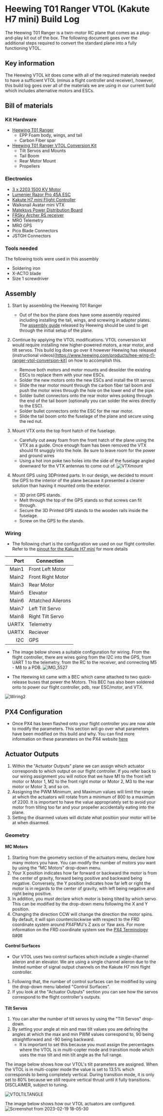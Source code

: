 # Heewing T01 Ranger VTOL (Kakute H7 mini) Build Log
The Heewing T01 Ranger is a twin-motor RC plane that comes as a plug-and-play kit out of the box. The following document 
goes over the additional steps required to convert the standard plane into a fully functioning VTOL.
## Key information
The Heewing VTOL kit does come with all of the required materials needed to have a sufficient VTOL (minus a flight controller and receiver), however, this
build log goes over all of the materials we are using in our current build which includes alternative motors and ESCs.


## Bill of materials

### Kit Hardware
* [Heewing T01 Ranger](https://www.heewing.com/products/heewing-ranger-t-1-fpv-airplane-730mm-wingspan-epp-with-flight-controller-pnp-pro)
	- EPP Foam body, wings, and tail
	- Carbon Fiber spar
* [Heewing T01 Ranger VTOL Conversion Kit](https://www.heewing.com/products/hee-wing-t1-ranger-vtol-conversion-kit)
  - Tilt Servos and Mounts
  - Tail Boom
  - Rear Motor Mount
  - Propellers
### Electronics
* [3 x 2203 1500 KV Motor](https://stanfpv.com/products/stan-fpv-2203-1500kv-pro-motor)
* [Lumenier Razor Pro 45A ESC](https://www.getfpv.com/lumenier-razor-pro-f3-blheli-32-45a-2-6s-esc.html?utm_source=google&utm_medium=cpc&utm_campaign=DM+-+NB+-+PMax+-+Shop+-+SM+-+ALL&utm_content=pmax_x&utm_keyword=&utm_matchtype=&campaign_id=19697845436&network=x&device=c&gclid=EAIaIQobChMIj73bk4Sg_QIVeQytBh3PZQetEAQYASABEgL_YvD_BwE)
* [Kakute H7 mini Flight Controller](https://shop.holybro.com/kakute-h7-mini_p1308.html)
* Walksnail Avatar mini VTX
* [Mateksys Power Distribution Board](https://www.getfpv.com/mateksys-servo-pdb-w-bec-5-5-36v-to-5-8-2v-svpdb-8s.html)
* [FRSky Archer RS receiver](https://www.frsky-rc.com/product/archer-rs/)
* MRO Telemetry
* MRO GPS
* Pico Blade Connectors
* JSTGH Connectors
### Tools needed
The following tools were used in this assembly
* Soldering iron
* X-ACTO blade
* Size 1 screwdriver

## Assembly
1. Start by assembling the Heewing T01 Ranger
   * Out of the box the plane does have some assembly required including installing the tail, wings, and screwing in adapter plates.
The [assembly guide](https://cdn.shopifycdn.net/s/files/1/0553/6573/0348/files/T1_PNP_Assembly_Guide.pdf?v=1640164559) released by Heewing
should be used to get through the initial setup of the plane. 
2. Continue by applying the VTOL modifications. VTOL conversion kit would require installing new higher-powered motors, a rear motor, and tilt servos. This build log does go over it however Heewing has released (instructional videos)[https://www.heewing.com/products/hee-wing-t1-ranger-vtol-conversion-kit] on how to accomplish this.
   * Remove both motors and motor mounts and desolder the existing ESCs to replace them with your new ESCs.
   * Solder the new motors onto the new ESCs and install the tilt servos.
   * Slide the rear motor mount through the carbon fiber tail boom and push the motor wires through the hole on the lower end of the pipe.
   * Solder bullet connectors onto the rear motor wires poking through the end of the tail boom (optionally you can solder the wires directly to the ESC).
   * Solder bullet connectors onto the ESC for the rear motor.
   * Slide the tail boom onto the fuselage of the plane and secure using the red nut.
3. Mount VTX onto the top front hatch of the fuselage.
   * Carefully cut away foam from the front hatch of the plane using the VTX as a guide. Once enough foam has been removed the VTX should fit snuggly into the hole. Be sure to leave room for the power and ground wires
   * Using a hot iron poke two holes into the side of the fuselage angled downward for the VTX antennas to come out of.
![VTXmount](https://user-images.githubusercontent.com/117425577/222986304-8e28166f-7c83-4067-a0f2-11b368eb17f9.jpg)

4. Mount GPS using 3DPrinted parts. In our design, we decided to mount the GPS to the interior of the plane because it presented a cleaner solution than having it mounted onto the exterior.
   * 3D print GPS stands.
   * Melt through the top of the GPS stands so that screws can fit through.
   * Secure the 3D Printed GPS stands to the wooden rails inside the fuselage. 
   * Screw on the GPS to the stands.
   
### Wiring
* The following chart is the configuration we used on our flight controller. Refer to the [pinout for the Kakute H7 mini](https://docs.holybro.com/fpv-flight-controller/kakute-h7-mini/pinout) for more details


| Port | Connection       |
|-----:|------------------|
| Main1|Front Left Motor  |
| Main2|Front Right Motor |
| Main3|Rear Motor        |
| Main5|Elevator          |
| Main6|Attatched Ailerons|
| Main7|Left Tilt Servo   |
| Main8|Right Tilt Servo  |
| UARTX|Telemetry         |
| UARTX|Reciever          |
|   I2C|GPS               |

* The image below shows a suitable configuration for wiring. From the flight controller, there are wires going from the I2C into the GPS, from UART 1 to the 
telemetry, from the RC to the receiver, and connecting M5 - M8 to a PDB.
![IMG_5527](https://user-images.githubusercontent.com/117425577/219988439-aa2120e9-12dd-4a75-89a7-9e9a51257035.jpg)





* The Heewing kit came with a BEC which came attached to two quick-release buses that power the Motors. This BEC has also been soldered onto to power our
flight controller, pdb, rear ESC/motor, and VTX.

![Wiring2](https://user-images.githubusercontent.com/117425577/220202423-3d94a367-2aad-4e95-af08-018184116720.jpg)



## PX4 Configuration
* Once PX4 has been flashed onto your flight controller you are now able to modify the parameters. This section will go over what parameters have been modified on this build and why. You can find more information on these parameters on the PX4 website [here](https://docs.px4.io/main/en/config/actuators.html)
## Actuator Outputs
1. Within the "Actuator Outputs" plane we can assign which actuator corresponds to which output on our flight controller. If you refer back to our wiring assignment you will notice that we have M1 to the front left motor or Motor 1, M2 to the front right motor or Motor 2, M3 to the rear motor or Motor 3, and so on. 
2. Assigning the PWM Minimum, and Maximum values will limit the range at which the actuators will rotate from a minimum of 800 to a maximum of 2200. It is important to have the value appropriately set to avoid your motor from tilting too far and your propeller accidentally eating into the plane.
3. Setting the disarmed values will dictate what position your motor will be at when disarmed.
### Geometry
#### MC Motors
1. Starting from the geometry section of the actuators menu, declare how many motors you have. You can modify the number of motors you want by using the "MC Motors" drop-down menu.
2. Your X position indicates how far forward or backward the motor is from the center of gravity, forward being positive and backward being negative. Conversely, the Y position indicates how far left or right the motor is in regards to the center of gravity, with left being negative and right being positive.
3. In addition, you must declare which motor is being tilted by which servo. This can be modified by the drop-down menu following the X and Y position.
4. Changing the direction CCW will change the direction the motor spins. By default, it will spin counterclockwise with respect to the FRD coordinate system around PX4FMU's Z axis or Yaw axis. For more information on the FRD coordinate system see the [PX4 Terminology page](https://docs.px4.io/main/en/contribute/notation.html)

#### Control Surfaces
* Our VTOL uses two control surfaces which include a single-channel aileron and an elevator. We are using a single channel aileron due to the limited number of signal output channels on the Kakute H7 mini flight controller.
1. Following that, the number of control surfaces can be modified by using the drop-down menu labeled "Control Surfaces".
2. If you look at the "Actuator Outputs" section you can see how the servos correspond to the flight controller's outputs.

#### Tilt Servos
1. You can alter the number of tilt servos by using the "Tilt Servos" drop-down.
2. By setting your angle at min and max tilt values you are defining the angles at which the max and min PWM values correspond to, 90 being straightforward and -90 being backward.
   * It is important to set this because you must assign the percentages where the VTOL is in multi-copter mode and transition mode which uses the max tilt and min tilt angle as the full range.

The image below shows how our VTOL's tilt parameters are assigned. When the VTOL is in multi-copter mode the value is set to 13.5% which corresponds to being completely vertical. During transition mode, it is only set to 80% because we still require vertical thrust until it fully transitions. DISCLAIMER, subject to tuning.

![VTOLTILTANGLE](https://user-images.githubusercontent.com/117425577/220211260-bbadd5ad-7194-4f5b-94d3-57c7c9989fd9.png)



The image below shows how our VTOL actuators are configured.
![Screenshot from 2023-02-19 18-05-30](https://user-images.githubusercontent.com/117425577/220202844-6ce2e315-b2d4-4f6a-8df6-d99593dc5b05.png)




